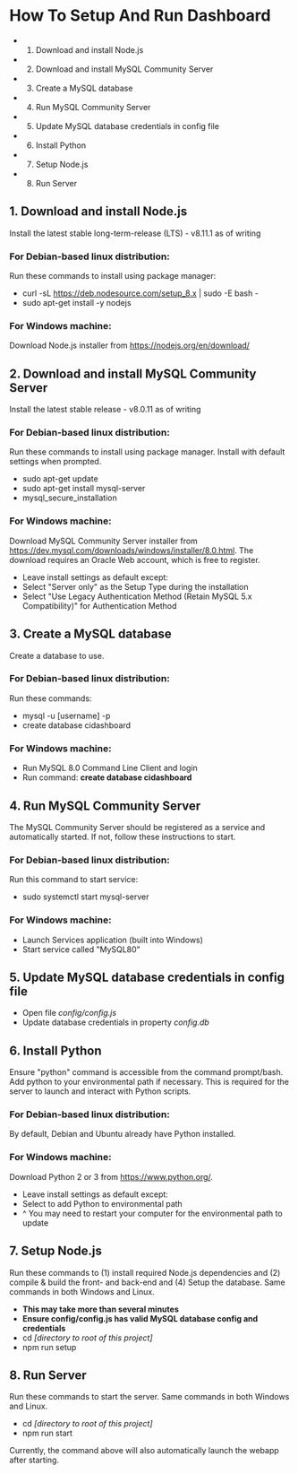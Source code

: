 # How To Setup And Run Dashboard

* 1. Download and install Node.js
* 2. Download and install MySQL Community Server
* 3. Create a MySQL database
* 4. Run MySQL Community Server
* 5. Update MySQL database credentials in config file
* 6. Install Python
* 7. Setup Node.js
* 8. Run Server

## 1. Download and install Node.js
Install the latest stable long-term-release (LTS) - v8.11.1 as of writing

### For Debian-based linux distribution:
Run these commands to install using package manager:

* curl -sL https://deb.nodesource.com/setup_8.x | sudo -E bash -
* sudo apt-get install -y nodejs

### For Windows machine:
Download Node.js installer from https://nodejs.org/en/download/


## 2. Download and install MySQL Community Server
Install the latest stable release - v8.0.11 as of writing

### For Debian-based linux distribution:
Run these commands to install using package manager. Install with default settings when prompted.

* sudo apt-get update
* sudo apt-get install mysql-server
* mysql_secure_installation

### For Windows machine:
Download MySQL Community Server installer from https://dev.mysql.com/downloads/windows/installer/8.0.html. The download requires an Oracle Web account, which is free to register.

* Leave install settings as default except:
* Select "Server only" as the Setup Type during the installation
* Select "Use Legacy Authentication Method (Retain MySQL 5.x Compatibility)" for Authentication Method


## 3. Create a MySQL database
Create a database to use.

### For Debian-based linux distribution:
Run these commands:

* mysql -u [username] -p
* create database cidashboard

### For Windows machine:

* Run MySQL 8.0 Command Line Client and login
* Run command: **create database cidashboard**


## 4. Run MySQL Community Server
The MySQL Community Server should be registered as a service and automatically started. If not, follow these instructions to start.

### For Debian-based linux distribution:
Run this command to start service:

* sudo systemctl start mysql-server

### For Windows machine:

* Launch Services application (built into Windows)
* Start service called "MySQL80"


## 5. Update MySQL database credentials in config file

* Open file *config/config.js*
* Update database credentials in property *config.db*


## 6. Install Python
Ensure "python" command is accessible from the command prompt/bash. Add python to your environmental path if necessary. This is required for the server to launch and interact with Python scripts.

### For Debian-based linux distribution:
By default, Debian and Ubuntu already have Python installed.

### For Windows machine:
Download Python 2 or 3 from https://www.python.org/.

* Leave install settings as default except:
* Select to add Python to environmental path
* ^ You may need to restart your computer for the environmental path to update


## 7. Setup Node.js
Run these commands to (1) install required Node.js dependencies and (2) compile & build the front- and back-end and (4) Setup the database. Same commands in both Windows and Linux.

* **This may take more than several minutes**
* **Ensure config/config.js has valid MySQL database config and credentials**
* cd *[directory to root of this project]*
* npm run setup


## 8. Run Server
Run these commands to start the server. Same commands in both Windows and Linux.

* cd *[directory to root of this project]*
* npm run start

Currently, the command above will also automatically launch the webapp after starting.